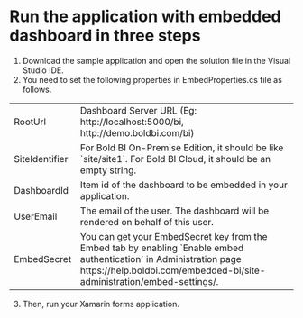 # Run the application with embedded dashboard in three steps

1. Download the sample application and open the solution file in the Visual Studio IDE. 
2. You need to set the following properties in EmbedProperties.cs file as follows.

<meta charset="utf-8"/>
<table>
  <tbody>
    <tr>
        <td align="left">RootUrl</td>
        <td align="left">Dashboard Server URL (Eg: http://localhost:5000/bi, http://demo.boldbi.com/bi)</td>
    </tr>
    <tr>
        <td align="left">SiteIdentifier</td>
        <td align="left">For Bold BI On-Premise Edition, it should be like `site/site1`. For Bold BI Cloud, it should be an empty string.</td>
    </tr>
    <tr>
        <td align="left">DashboardId</td>
        <td align="left">Item id of the dashboard to be embedded in your application.</td>
    </tr>
    <tr>
        <td align="left">UserEmail</td>
        <td align="left">The email of the user. The dashboard will be rendered on behalf of this user.</td>
    </tr>
    <tr>
        <td align="left">EmbedSecret</td>
        <td align="left">You can get your EmbedSecret key from the Embed tab by enabling `Enable embed authentication` in Administration page https://help.boldbi.com/embedded-bi/site-administration/embed-settings/.</td>
    </tr>
  </tbody>
</table>
 
 3. Then, run your Xamarin forms application.
                                                           
